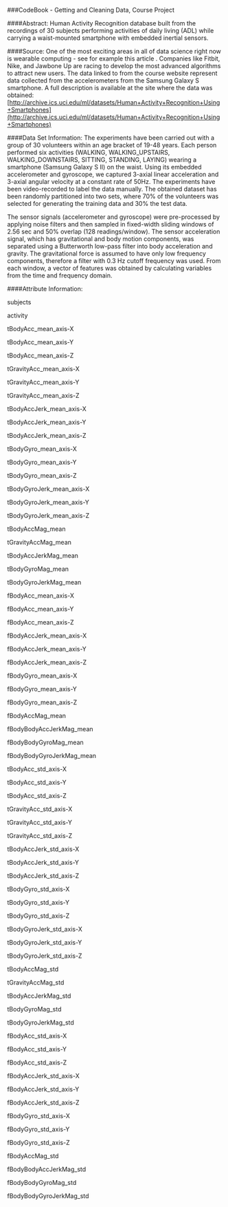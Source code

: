 ###CodeBook - Getting and Cleaning Data, Course Project

####Abstract: 
Human Activity Recognition database built from the recordings of 30 subjects performing activities of daily living (ADL) while carrying a waist-mounted smartphone with embedded inertial sensors.


####Source:
One of the most exciting areas in all of data science right now is wearable computing - see for example this article . Companies like Fitbit, Nike, and Jawbone Up are racing to develop the most advanced algorithms to attract new users. The data linked to from the course website represent data collected from the accelerometers from the Samsung Galaxy S smartphone. A full description is available at the site where the data was obtained:
[http://archive.ics.uci.edu/ml/datasets/Human+Activity+Recognition+Using+Smartphones](http://archive.ics.uci.edu/ml/datasets/Human+Activity+Recognition+Using+Smartphones)


####Data Set Information:
The experiments have been carried out with a group of 30 volunteers within an age bracket of 19-48 years. Each person performed six activities (WALKING, WALKING_UPSTAIRS, WALKING_DOWNSTAIRS, SITTING, STANDING, LAYING) wearing a smartphone (Samsung Galaxy S II) on the waist. Using its embedded accelerometer and gyroscope, we captured 3-axial linear acceleration and 3-axial angular velocity at a constant rate of 50Hz. The experiments have been video-recorded to label the data manually. The obtained dataset has been randomly partitioned into two sets, where 70% of the volunteers was selected for generating the training data and 30% the test data. 


The sensor signals (accelerometer and gyroscope) were pre-processed by applying noise filters and then sampled in fixed-width sliding windows of 2.56 sec and 50% overlap (128 readings/window). The sensor acceleration signal, which has gravitational and body motion components, was separated using a Butterworth low-pass filter into body acceleration and gravity. The gravitational force is assumed to have only low frequency components, therefore a filter with 0.3 Hz cutoff frequency was used. From each window, a vector of features was obtained by calculating variables from the time and frequency domain.



####Attribute Information:

subjects

activity

tBodyAcc_mean_axis-X

tBodyAcc_mean_axis-Y
     
tBodyAcc_mean_axis-Z

tGravityAcc_mean_axis-X

tGravityAcc_mean_axis-Y

tGravityAcc_mean_axis-Z
  
tBodyAccJerk_mean_axis-X

tBodyAccJerk_mean_axis-Y

tBodyAccJerk_mean_axis-Z

tBodyGyro_mean_axis-X
    
tBodyGyro_mean_axis-Y

tBodyGyro_mean_axis-Z

tBodyGyroJerk_mean_axis-X

tBodyGyroJerk_mean_axis-Y

tBodyGyroJerk_mean_axis-Z

tBodyAccMag_mean

tGravityAccMag_mean

tBodyAccJerkMag_mean
     
tBodyGyroMag_mean

tBodyGyroJerkMag_mean

fBodyAcc_mean_axis-X

fBodyAcc_mean_axis-Y
     
fBodyAcc_mean_axis-Z

fBodyAccJerk_mean_axis-X

fBodyAccJerk_mean_axis-Y

fBodyAccJerk_mean_axis-Z
 
fBodyGyro_mean_axis-X

fBodyGyro_mean_axis-Y

fBodyGyro_mean_axis-Z

fBodyAccMag_mean
         
fBodyBodyAccJerkMag_mean

fBodyBodyGyroMag_mean

fBodyBodyGyroJerkMag_mean

tBodyAcc_std_axis-X
      
tBodyAcc_std_axis-Y

tBodyAcc_std_axis-Z

tGravityAcc_std_axis-X

tGravityAcc_std_axis-Y
   
tGravityAcc_std_axis-Z

tBodyAccJerk_std_axis-X

tBodyAccJerk_std_axis-Y

tBodyAccJerk_std_axis-Z
  
tBodyGyro_std_axis-X

tBodyGyro_std_axis-Y

tBodyGyro_std_axis-Z

tBodyGyroJerk_std_axis-X
 
tBodyGyroJerk_std_axis-Y

tBodyGyroJerk_std_axis-Z

tBodyAccMag_std

tGravityAccMag_std
       
tBodyAccJerkMag_std

tBodyGyroMag_std

tBodyGyroJerkMag_std

fBodyAcc_std_axis-X
      
fBodyAcc_std_axis-Y

fBodyAcc_std_axis-Z

fBodyAccJerk_std_axis-X

fBodyAccJerk_std_axis-Y
  
fBodyAccJerk_std_axis-Z

fBodyGyro_std_axis-X

fBodyGyro_std_axis-Y

fBodyGyro_std_axis-Z
     
fBodyAccMag_std

fBodyBodyAccJerkMag_std

fBodyBodyGyroMag_std

fBodyBodyGyroJerkMag_std




